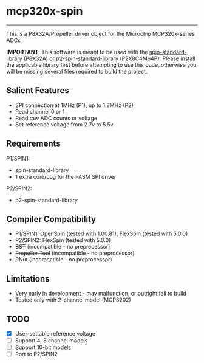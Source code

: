 # mcp320x-spin 
--------------

This is a P8X32A/Propeller driver object for the Microchip MCP320x-series ADCs

**IMPORTANT**: This software is meant to be used with the [spin-standard-library](https://github.com/avsa242/spin-standard-library) (P8X32A) or [p2-spin-standard-library](https://github.com/avsa242/p2-spin-standard-library) (P2X8C4M64P). Please install the applicable library first before attempting to use this code, otherwise you will be missing several files required to build the project.

## Salient Features

* SPI connection at 1MHz (P1), up to 1.8MHz (P2)
* Read channel 0 or 1
* Read raw ADC counts or voltage
* Set reference voltage from 2.7v to 5.5v

## Requirements

P1/SPIN1:
* spin-standard-library
* 1 extra core/cog for the PASM SPI driver

P2/SPIN2:
* p2-spin-standard-library

## Compiler Compatibility

* P1/SPIN1: OpenSpin (tested with 1.00.81), FlexSpin (tested with 5.0.0)
* P2/SPIN2: FlexSpin (tested with 5.0.0)
* ~~BST~~ (incompatible - no preprocessor)
* ~~Propeller Tool~~ (incompatible - no preprocessor)
* ~~PNut~~ (incompatible - no preprocessor)

## Limitations

* Very early in development - may malfunction, or outright fail to build
* Tested only with 2-channel model (MCP3202)

## TODO

- [x] User-settable reference voltage
- [ ] Support 4, 8 channel models
- [ ] Support 10-bit models
- [ ] Port to P2/SPIN2

